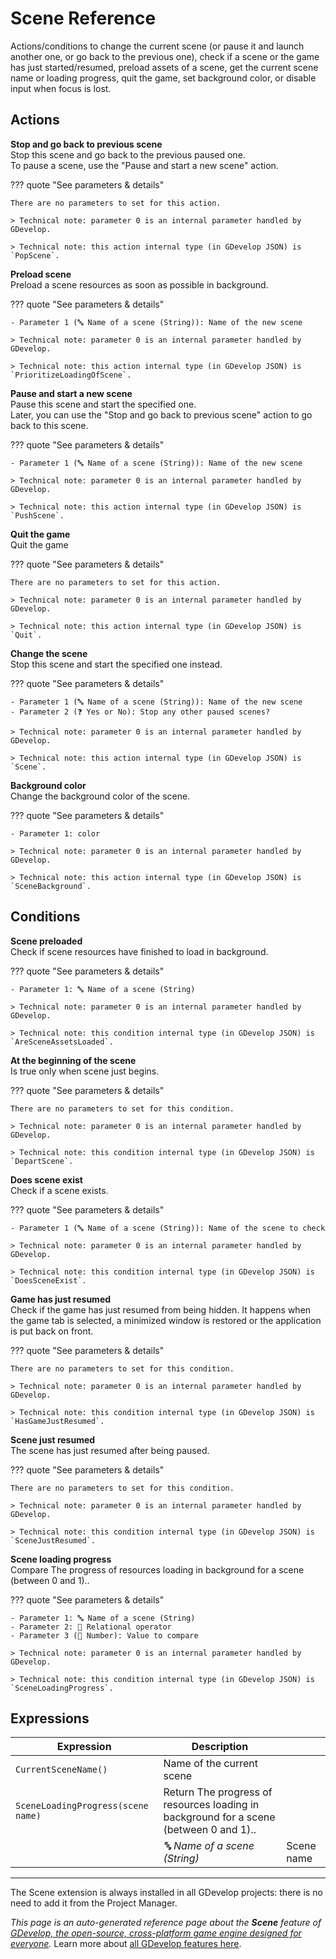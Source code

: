 # Scene Reference

Actions/conditions to change the current scene (or pause it and launch another one, or go back to the previous one), check if a scene or the game has just started/resumed, preload assets of a scene, get the current scene name or loading progress, quit the game, set background color, or disable input when focus is lost. 

## Actions

**Stop and go back to previous scene**  
Stop this scene and go back to the previous paused one.  
To pause a scene, use the "Pause and start a new scene" action.

??? quote "See parameters & details"

    There are no parameters to set for this action.

    > Technical note: parameter 0 is an internal parameter handled by GDevelop.

    > Technical note: this action internal type (in GDevelop JSON) is `PopScene`.

**Preload scene**  
Preload a scene resources as soon as possible in background.

??? quote "See parameters & details"

    - Parameter 1 (🔤 Name of a scene (String)): Name of the new scene

    > Technical note: parameter 0 is an internal parameter handled by GDevelop.

    > Technical note: this action internal type (in GDevelop JSON) is `PrioritizeLoadingOfScene`.

**Pause and start a new scene**  
Pause this scene and start the specified one.  
Later, you can use the "Stop and go back to previous scene" action to go back to this scene.

??? quote "See parameters & details"

    - Parameter 1 (🔤 Name of a scene (String)): Name of the new scene

    > Technical note: parameter 0 is an internal parameter handled by GDevelop.

    > Technical note: this action internal type (in GDevelop JSON) is `PushScene`.

**Quit the game**  
Quit the game

??? quote "See parameters & details"

    There are no parameters to set for this action.

    > Technical note: parameter 0 is an internal parameter handled by GDevelop.

    > Technical note: this action internal type (in GDevelop JSON) is `Quit`.

**Change the scene**  
Stop this scene and start the specified one instead.

??? quote "See parameters & details"

    - Parameter 1 (🔤 Name of a scene (String)): Name of the new scene
    - Parameter 2 (❓ Yes or No): Stop any other paused scenes?

    > Technical note: parameter 0 is an internal parameter handled by GDevelop.

    > Technical note: this action internal type (in GDevelop JSON) is `Scene`.

**Background color**  
Change the background color of the scene.

??? quote "See parameters & details"

    - Parameter 1: color

    > Technical note: parameter 0 is an internal parameter handled by GDevelop.

    > Technical note: this action internal type (in GDevelop JSON) is `SceneBackground`.

## Conditions

**Scene preloaded**  
Check if scene resources have finished to load in background.

??? quote "See parameters & details"

    - Parameter 1: 🔤 Name of a scene (String)

    > Technical note: parameter 0 is an internal parameter handled by GDevelop.

    > Technical note: this condition internal type (in GDevelop JSON) is `AreSceneAssetsLoaded`.

**At the beginning of the scene**  
Is true only when scene just begins.

??? quote "See parameters & details"

    There are no parameters to set for this condition.

    > Technical note: parameter 0 is an internal parameter handled by GDevelop.

    > Technical note: this condition internal type (in GDevelop JSON) is `DepartScene`.

**Does scene exist**  
Check if a scene exists.

??? quote "See parameters & details"

    - Parameter 1 (🔤 Name of a scene (String)): Name of the scene to check

    > Technical note: parameter 0 is an internal parameter handled by GDevelop.

    > Technical note: this condition internal type (in GDevelop JSON) is `DoesSceneExist`.

**Game has just resumed**  
Check if the game has just resumed from being hidden. It happens when the game tab is selected, a minimized window is restored or the application is put back on front.

??? quote "See parameters & details"

    There are no parameters to set for this condition.

    > Technical note: parameter 0 is an internal parameter handled by GDevelop.

    > Technical note: this condition internal type (in GDevelop JSON) is `HasGameJustResumed`.

**Scene just resumed**  
The scene has just resumed after being paused.

??? quote "See parameters & details"

    There are no parameters to set for this condition.

    > Technical note: parameter 0 is an internal parameter handled by GDevelop.

    > Technical note: this condition internal type (in GDevelop JSON) is `SceneJustResumed`.

**Scene loading progress**  
Compare The progress of resources loading in background for a scene (between 0 and 1)..

??? quote "See parameters & details"

    - Parameter 1: 🔤 Name of a scene (String)
    - Parameter 2: 🟰 Relational operator
    - Parameter 3 (🔢 Number): Value to compare

    > Technical note: parameter 0 is an internal parameter handled by GDevelop.

    > Technical note: this condition internal type (in GDevelop JSON) is `SceneLoadingProgress`.

## Expressions

| Expression | Description |  |
|-----|-----|-----|
| `CurrentSceneName()` | Name of the current scene ||
| `SceneLoadingProgress(scene name)` | Return The progress of resources loading in background for a scene (between 0 and 1).. ||
| | _🔤 Name of a scene (String)_ | Scene name |



---

The Scene extension is always installed in all GDevelop projects: there is no need to add it from the Project Manager.

*This page is an auto-generated reference page about the **Scene** feature of [GDevelop, the open-source, cross-platform game engine designed for everyone](https://gdevelop.io/).* Learn more about [all GDevelop features here](/gdevelop5/all-features).